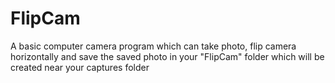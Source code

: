# FlipCam
A basic computer camera program which can take photo, flip camera horizontally and save the saved photo in your "FlipCam" folder which will be created near your captures folder
